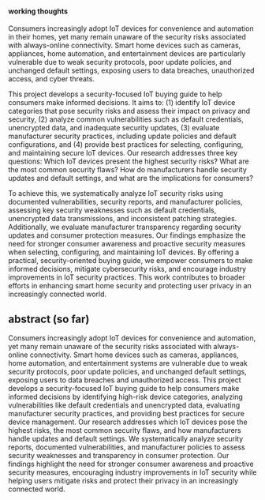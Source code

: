 #### working thoughts

Consumers increasingly adopt IoT devices for convenience and automation in their homes, yet many remain unaware of the security risks associated with always-online connectivity. Smart home devices such as cameras, appliances, home automation, and entertainment devices are particularly vulnerable due to weak security protocols, poor update policies, and unchanged default settings, exposing users to data breaches, unauthorized access, and cyber threats. 

This project develops a security-focused IoT buying guide to help consumers make informed decisions. It aims to: (1) identify IoT device categories that pose security risks and assess their impact on privacy and security, (2) analyze common vulnerabilities such as default credentials, unencrypted data, and inadequate security updates, (3) evaluate manufacturer security practices, including update policies and default configurations, and (4) provide best practices for selecting, configuring, and maintaining secure IoT devices. Our research addresses three key questions: Which IoT devices present the highest security risks? What are the most common security flaws? How do manufacturers handle security updates and default settings, and what are the implications for consumers?

To achieve this, we systematically analyze IoT security risks using documented vulnerabilities, security reports, and manufacturer policies, assessing key security weaknesses such as default credentials, unencrypted data transmissions, and inconsistent patching strategies. Additionally, we evaluate manufacturer transparency regarding security updates and consumer protection measures. Our findings emphasize the need for stronger consumer awareness and proactive security measures when selecting, configuring, and maintaining IoT devices. By offering a practical, security-oriented buying guide, we empower consumers to make informed decisions, mitigate cybersecurity risks, and encourage industry improvements in IoT security practices. This work contributes to broader efforts in enhancing smart home security and protecting user privacy in an increasingly connected world.


## abstract (so far)

Consumers increasingly adopt IoT devices for convenience and automation, yet many remain unaware of the security risks associated with always-online connectivity. Smart home devices such as cameras, appliances, home automation, and entertainment systems are vulnerable due to weak security protocols, poor update policies, and unchanged default settings, exposing users to data breaches and unauthorized access. This project develops a security-focused IoT buying guide to help consumers make informed decisions by identifying high-risk device categories, analyzing vulnerabilities like default credentials and unencrypted data, evaluating manufacturer security practices, and providing best practices for secure device management. Our research addresses which IoT devices pose the highest risks, the most common security flaws, and how manufacturers handle updates and default settings. We systematically analyze security reports, documented vulnerabilities, and manufacturer policies to assess security weaknesses and transparency in consumer protection. Our findings highlight the need for stronger consumer awareness and proactive security measures, encouraging industry improvements in IoT security while helping users mitigate risks and protect their privacy in an increasingly connected world.
